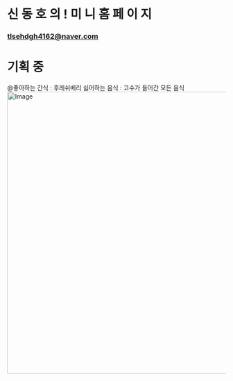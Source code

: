 # 신 동 호 의 ! 미 니 홈 페 이 지 
### tlsehdgh4162@naver.com

# 기획 중 # 
@좋아하는 간식 : 후레쉬베리
싫어하는 음식 : 고수가 들어간 모든 음식
<img width="1135" height="650" alt="Image" src="https://github.com/user-attachments/assets/76762720-2cf9-4c54-afb3-ef5e8b8a3d63" />
